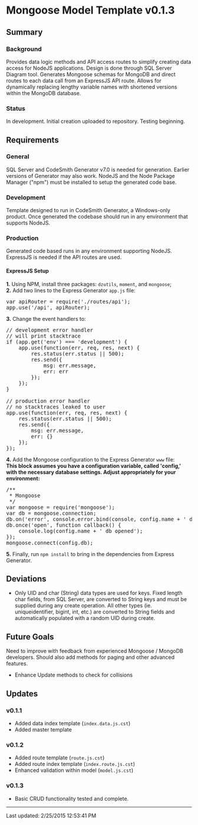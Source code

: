 # Mongoose Model Template v0.1.3

## Summary

### Background
Provides data logic methods and API access routes to simplify creating data access for NodeJS applications.  Design is done through SQL Server Diagram tool.  Generates Mongoose schemas for MongoDB and direct routes to each data call from an ExpressJS API route.  Allows for dynamically replacing lengthy variable names with shortened versions within the MongoDB database.

### Status
In development.  Initial creation uploaded to repository.  Testing beginning.

## Requirements

### General
SQL Server and CodeSmith Generator v7.0 is needed for generation.  Earlier versions of Generator may also work.  NodeJS and the Node Package Manager ("npm") must be installed to setup the generated code base.

### Development
Template designed to run in CodeSmith Generator, a Windows-only product.  Once generated the codebase should run in any environment that supports NodeJS.

### Production
Generated code based runs in any environment supporting NodeJS.  ExpressJS is needed if the API routes are used.

#### ExpressJS Setup
**1.** Using NPM, install three packages: `dzutils`, `moment`, and `mongoose`;  
**2.** Add two lines to the Express Generator `app.js` file:  
<pre>
var apiRouter = require('./routes/api');  
app.use('/api', apiRouter);
</pre>
**3.** Change the event handlers to:  
<pre>
// development error handler
// will print stacktrace
if (app.get('env') === 'development') {
    app.use(function(err, req, res, next) {
        res.status(err.status || 500);
        res.send({
            msg: err.message,
            err: err
        });
    });
}

// production error handler
// no stacktraces leaked to user
app.use(function(err, req, res, next) {
    res.status(err.status || 500);
    res.send({
        msg: err.message,
        err: {}
    });
});
</pre>
**4.** Add the Mongoose configuration to the Express Generator `www` file:  
**This block assumes you have a configuration variable, called 'config,' with the necessary database settings.  Adjust appropriately for your environment:**
<pre>
/**
 * Mongoose
 */
var mongoose = require('mongoose');
var db = mongoose.connection;
db.on('error', console.error.bind(console, config.name + ' db error'));
db.once('open', function callback() {
    console.log(config.name + ' db opened');
});
mongoose.connect(config.db);
</pre>
**5.** Finally, run `npm install` to bring in the dependencies from Express Generator.  

## Deviations
- Only UID and char (String) data types are used for keys.  Fixed length char fields, from SQL Server, are converted to String keys and must be supplied during any create operation.  All other types (ie. uniqueidentifier, bigint, int, etc.) are converted to String fields and automatically populated with a random UID during create.

## Future Goals
Need to improve with feedback from experienced Mongoose / MongoDB developers.  Should also add methods for paging and other advanced features.
- Enhance Update methods to check for collisions

## Updates
### v0.1.1
- Added data index template (`index.data.js.cst`)
- Added master template

### v0.1.2
- Added route template (`route.js.cst`)
- Added route index template (`index.route.js.cst`)
- Enhanced validation within model (`model.js.cst`)

### v0.1.3
- Basic CRUD functionality tested and complete.

---

Last updated: 2/25/2015 12:53:41 PM 
